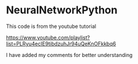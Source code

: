 NeuralNetworkPython
===================

This code is from the youtube tutorial

https://www.youtube.com/playlist?list=PLRyu4ecIE9tibdzuhJr94uQeKnOFkkbq6

I have added my comments for better understanding
